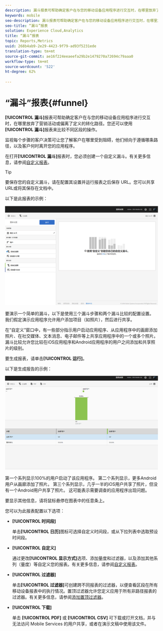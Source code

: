 ```yaml
---
description: 漏斗报表可帮助确定客户在与您的移动设备应用程序进行交互时，在哪里放弃了营销活动或偏离了定义的转化路径。您还可以使用漏斗报表来比较不同区段的操作。
keywords: mobile
seo-description: 漏斗报表可帮助确定客户在与您的移动设备应用程序进行交互时，在哪里放弃了营销活动或偏离了定义的转化路径。您还可以使用漏斗报表来比较不同区段的操作。
seo-title: “漏斗”报表
solution: Experience Cloud,Analytics
title: “漏斗”报表
topic: Reports,Metrics
uuid: 268b4ab9-2e29-4423-9f79-ad93f5231ede
translation-type: tm+mt
source-git-commit: ae16f224eeaeefa29b2e1479270a72694c79aaa0
workflow-type: tm+mt
source-wordcount: '522'
ht-degree: 62%

---
```



# “漏斗”报表{#funnel}

**[!UICONTROL 漏斗]**&#x200B;报表可帮助确定客户在与您的移动设备应用程序进行交互时，在哪里放弃了营销活动或偏离了定义的转化路径。您还可以使用&#x200B;**[!UICONTROL 漏斗]**&#x200B;报表来比较不同区段的操作。

监视每个步骤的客户决策可让您了解客户在哪里受到阻碍，他们倾向于遵循哪条路径，以及客户何时离开您的应用程序。

在打开&#x200B;**[!UICONTROL 漏斗]**&#x200B;报表时，您必须创建一个自定义漏斗。有关更多信息，请参阅[自定义报表](/help/using/usage/reports-customize/reports-customize.md)。

>[!TIP]
>
>要保存您的自定义漏斗，请在配置其设置并运行报表之后保存 URL。您可以共享URL或将其保存在文档中。

以下是此报表的示例：

![](assets/funnel_create.png)

要演示一个简单的漏斗，以下是使用三个漏斗步骤和两个漏斗比较的配置设置。 我们假定演示应用程序允许用户添加项目（如照片），然后进行共享。

在“自定义”窗口中，有一些部分指示用户启动应用程序、从应用程序中的画廊添加照片、在社交媒体、文本消息、电子邮件等上共享应用程序中的一个或多个照片。 漏斗比较允许您比较在iOS应用程序和Android应用程序的用户之间添加和共享照片的级别。

要生成报表，请单击&#x200B;**[!UICONTROL 运行]**。

以下是生成报告的示例：

![](assets/funnel.png)

第一个系列显示100%的用户启动了该应用程序。 第二个系列显示，更多Android用户从画廊添加了照片。 第三个系列显示，几乎一半的iOS用户共享了照片，但没有一个Android用户共享了照片。 这可能表示需要调查的应用程序出现问题。

要显示其他信息，请将鼠标悬停在图表中的任意条上。

您可以为此报表配置以下选项：

* **[!UICONTROL 时间段]**

   单击&#x200B;**[!UICONTROL 日历]**&#x200B;图标可选择自定义时间段，或从下拉列表中选取预设时间段。
* **[!UICONTROL 自定义]**

   通过更改&#x200B;**[!UICONTROL 显示方式]**&#x200B;选项、添加量度和过滤器，以及添加其他系列（量度）等自定义您的报表。有关更多信息，请参阅[自定义报表](/help/using/usage/reports-customize/reports-customize.md)。
* **[!UICONTROL 过滤器]**

   单击&#x200B;**[!UICONTROL 过滤器]**&#x200B;可创建跨不同报表的过滤器，以便查看区段在所有移动设备报表中的执行情况。置顶过滤器允许您定义应用于所有非路径报表的过滤器。有关更多信息，请参阅[添加置顶过滤器](/help/using/usage/reports-customize/t-sticky-filter.md)。
* **[!UICONTROL 下载]**

   单击 **[!UICONTROL PDF]** 或 **[!UICONTROL CSV]** 可下载或打开文档，并与无法访问 Mobile Services 的用户共享，或者在演示文稿中使用该文件。
